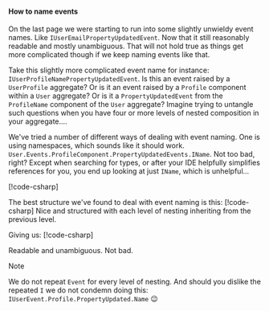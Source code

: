 ﻿#### How to name events

On the last page we were starting to run into some slightly unwieldy event names. Like `IUserEmailPropertyUpdatedEvent`. Now that it still reasonably readable and mostly unambiguous. That will not hold true as things get more complicated though if we keep naming events like that.

Take this slightly more complicated event name for instance: `IUserProfileNamePropertyUpdatedEvent`. Is this an event raised by a `UserProfile` aggregate? Or is it an event raised by a `Profile` component within a `User` aggregate? Or is it a `PropertyUpdatedEvent` from the `ProfileName` component of the `User` aggregate? Imagine trying to untangle such questions when you have four or more levels of nested composition in your aggregate.... 

We've tried a number of different ways of dealing with event naming. One is using namespaces, which sounds like it should work. `User.Events.ProfileComponent.PropertyUpdatedEvents.IName`. Not too bad, right? Except when searching for types, or after your IDE helpfully simplifies references for you, you end up looking at just `IName`, which is unhelpful...

[!code-csharp[](event-naming.cs#unhelpful)]

The best structure we've found to deal with event naming is this:
[!code-csharp[](event-naming.cs#nested-events2)]
Nice and structured with each level of nesting inheriting from the previous level.

Giving us:
[!code-csharp[](event-naming.cs#helpful2)]

Readable and unambiguous. Not bad.

>[!NOTE]
> We do not repeat `Event` for every level of nesting. And should you dislike the repeated `I` we do not condemn doing this: `IUserEvent.Profile.PropertyUpdated.Name` :wink: